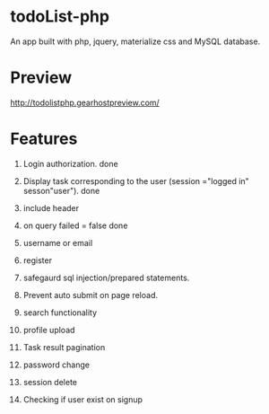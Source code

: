 # todoList-php
An app built with php, jquery, materialize css and MySQL database.

# Preview
http://todolistphp.gearhostpreview.com/

# Features
1. Login authorization. done <br>
2. Display task corresponding to the user (session ="logged in" sesson"user").   done <br>
5. include header <br>
6. on query failed = false done <br>
1. username or email <br>
3. register <br>

3.  safegaurd sql injection/prepared statements. <br>
4. Prevent auto submit on page reload. <br>
7. search functionality <br>
8. profile upload <br>
9. Task result pagination <br>
10. password change <br>
11. session delete <br>
12. Checking if user exist on signup <br>
